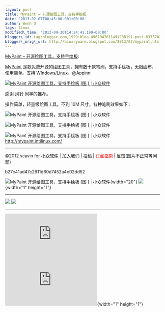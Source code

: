 ```yaml
--- 
layout: post 
title: MyPaint – 开源绘图工具，支持手绘板 
date: '2013-02-07T08:45:00.001+08:00' 
author: Wenh Q
tags: linux
modified\_time: '2013-09-30T14:24:41.199+08:00' 
blogger\_id: tag:blogger.com,1999:blog-4961947611491238191.post-6375702030232777625
blogger\_orig\_url: http://binaryware.blogspot.com/2013/02/mypaint.html
--- 
```

[MyPaint –
开源绘图工具，支持手绘板](http://www.appinn.com/mypaint/):

[MyPaint](http://www.appinn.com/mypaint/)
是款免费开源的绘图工具，拥有数十款笔刷，支持手绘板，无限画布，使用简单。支持
WIndows/Linux。@Appinn

[![MyPaint 开源绘图工具，支持手绘板
[图
] |
小众软件](http://img3.appinn.com/images/201301/mypaint-2011-screenshots-anime_03.png/o "MyPaint 开源绘图工具，支持手绘板[图] | 小众软件")](http://www.appinn.com/mypaint/)

感谢 风铃 同学的推荐。

操作简单，轻量级绘图工具，不到 10M 尺寸，各种笔刷效果如下：

![MyPaint 开源绘图工具，支持手绘板
[图
] |
小众软件](http://img3.appinn.com/images/201301/mypaint-brush.png/o "MyPaint 开源绘图工具，支持手绘板[图] | 小众软件")

![MyPaint 开源绘图工具，支持手绘板
[图
] |
小众软件](http://img3.appinn.com/images/201301/mypaint-2011-screenshots-traditionnal_09.png/o "MyPaint 开源绘图工具，支持手绘板[图] | 小众软件")

![MyPaint 开源绘图工具，支持手绘板
[图
] |
小众软件](http://www.appinn.com/wp-content/down.gif "点击右侧的链接下载本软件")
<http://mypaint.intilinux.com/>


------------------------------------------------------------------------

[©](http://www.appinn.com/copyright/?utm_source=feeds&utm_medium=copyright&utm_campaign=feeds "版权声明")2012
scavin for
[小众软件](http://www.appinn.com/?utm_source=feeds&utm_medium=appinn&utm_campaign=feeds "本文来自小众软件")
|
[加入我们](http://www.appinn.com/join-us/?utm_source=feeds&utm_medium=joinus&utm_campaign=feeds "加入小众软件")
|
[投稿](http://www.appinn.com/contribute/?utm_source=feeds&utm_medium=contribute&utm_campaign=feeds "给小众软件投稿")
| [<span
style="color: red;">订阅指南</span>](http://www.appinn.com/feeds-subscribe/?utm_source=feeds&utm_medium=feedsubscribe&utm_campaign=feeds "可以分类订阅小众，Windows/MAC/游戏")
| [反馈](http://appinn.wufoo.com/forms/eccae-aeeae/)(图片不正常等问题)

b27c41ad47c2611d60d7452a4c02dd52

![MyPaint 开源绘图工具，支持手绘板
[图
] |
小众软件](http://s33.sitemeter.com/meter.asp?site=s33appinn "MyPaint 开源绘图工具，支持手绘板[图] | 小众软件"){width="20"}
![](http://appinn.feedsportal.com/c/33935/f/615575/s/283bbfe2/mf.gif){width="1"
height="1"}

<div>

  ------------------------------------------------------------------------------------------------------------------------------------------------------------------------------------------------------------------------------------------------------------------------------------------------------- ------------------------------------------------------------------------------------------------------------------------------------------------------------------------------------------------------------------------------------------------------------------------------------------
  [![](http://res3.feedsportal.com/images/emailthis2.gif)](http://share.feedsportal.com/viral/sendEmail.cfm?lang=en&title=MyPaint+%E2%80%93+%E5%BC%80%E6%BA%90%E7%BB%98%E5%9B%BE%E5%B7%A5%E5%85%B7%EF%BC%8C%E6%94%AF%E6%8C%81%E6%89%8B%E7%BB%98%E6%9D%BF&link=http%3A%2F%2Fwww.appinn.com%2Fmypaint%2F)   [![](http://res3.feedsportal.com/images/bookmark.gif)](http://res.feedsportal.com/viral/bookmark.cfm?title=MyPaint+%E2%80%93+%E5%BC%80%E6%BA%90%E7%BB%98%E5%9B%BE%E5%B7%A5%E5%85%B7%EF%BC%8C%E6%94%AF%E6%8C%81%E6%89%8B%E7%BB%98%E6%9D%BF&link=http%3A%2F%2Fwww.appinn.com%2Fmypaint%2F)
  ------------------------------------------------------------------------------------------------------------------------------------------------------------------------------------------------------------------------------------------------------------------------------------------------------- ------------------------------------------------------------------------------------------------------------------------------------------------------------------------------------------------------------------------------------------------------------------------------------------

</div>





[![](http://da.feedsportal.com/r/151885222714/u/31/f/615575/c/33935/s/283bbfe2/a2.img)](http://da.feedsportal.com/r/151885222714/u/31/f/615575/c/33935/s/283bbfe2/a2.htm)![](http://pi.feedsportal.com/r/151885222714/u/31/f/615575/c/33935/s/283bbfe2/a2t.img){width="1"
height="1"}
